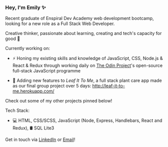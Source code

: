 ### Hey, I'm Emily ✨

Recent graduate of Enspiral Dev Academy web development bootcamp, looking for a new role as a Full Stack Web Developer. 

Creative thinker, passionate about learning, creating and tech's capacity for good 💖


Currently working on:

- ⚡ Honing my existing skills and knowledge of JavaScript, CSS, Node.js & React & Redux through working daily on [The Odin Project](https://www.theodinproject.com/)'s open-source full-stack JavaScript programme

- 🌱 Adding new features to <em>Leaf It To Me</em>, a full stack plant care app made as our final group project over 5 days: 
http://leaf-it-to-me.herokuapp.com/

Check out some of my other projects pinned below!


Tech Stack:

- 💻 HTML, CSS/SCSS, JavaScript (Node, Express, Handlebars, React and Redux), 🛢️ SQL Lite3

Get in touch via [LinkedIn](https://www.linkedin.com/in/emily-berryman-9a6a651a8/) or [Email](mailto:emilyrberryman@gmail.com)!

<!--
**emily-berryman/emily-berryman** is a ✨ _special_ ✨ repository because its `README.md` (this file) appears on your GitHub profile.

Here are some ideas to get you started:

- 🔭 I’m currently working on ...
- 🌱 I’m currently learning ...
- 👯 I’m looking to collaborate on ...
- 🤔 I’m looking for help with ...
- 💬 Ask me about ...
- 📫 How to reach me: ...
- 😄 Pronouns: ...
- ⚡ Fun fact: ...
-->
